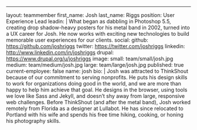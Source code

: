 ---
layout: teammember
first_name: Josh
last_name: Riggs
position: User Experience Lead
leadin: |
  What began as dabbling in Photoshop 5.5, creating drop shadow-heavy posters for his metal band in 2002, turned into a UX career for Josh. He now works with exciting new technologies to build memorable user experiences for our clients.
social:
  github: https://github.com/joshriggs
  twitter: https://twitter.com/joshriggs
  linkedin: http://www.linkedin.com/in/joshriggs
  drupal: https://www.drupal.org/u/joshriggs
image:
  small: team/small/josh.jpg
  medium: team/medium/josh.jpg
  large: team/large/josh.jpg
published: true
current-employee: false
name: josh
bio: |
  Josh was attracted to ThinkShout because of our commitment to serving nonprofits. He puts his design skills to work for organizations doing good in the world, and we are more than happy to help him achieve that goal. He designs in the browser, using tools we love like Sass and Jekyll, and doesn’t shy away from large, responsive web challenges. Before ThinkShout (and after the metal band), Josh worked remotely from Florida as a designer at Lullabot. He has since relocated to Portland with his wife and spends his free time hiking, cooking, or honing his photography skills.
